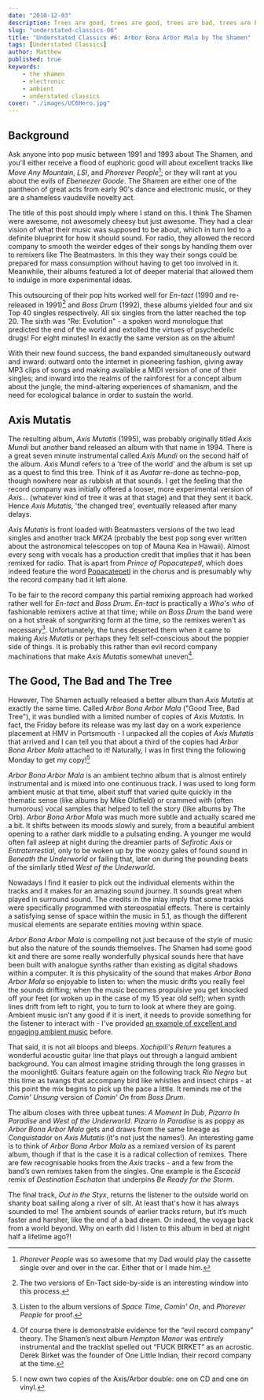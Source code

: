 ```yaml
---
date: "2010-12-03"
description: Trees are good, trees are good, trees are bad, trees are bad...
slug: "understated-classics-06" 
title: "Understated Classics #6: Arbor Bona Arbor Mala by The Shamen"
tags: [Understated Classics]
author: Matthew
published: true
keywords:
    - the shamen
    - electronic
    - ambient
    - understated classics
cover: "./images/UC6Hero.jpg"
---
```


## Background

Ask anyone into pop music between 1991 and 1993 about The Shamen, and you'll either receive a flood of euphoric good will about excellent tracks like _Move Any Mountain_, _LSI_, and _Phorever People_[^1]; or they will rant at you about the evils of _Ebeneezer Goode_. The Shamen are either one of the pantheon of great acts from early 90's dance and electronic music, or they are a shameless vaudeville novelty act.

The title of this post should imply where I stand on this. I think The Shamen were awesome, not awesomely cheesy but just awesome. They had a clear vision of what their music was supposed to be about, which in turn led to a definite blueprint for how it should sound. For radio, they allowed the record company to smooth the weirder edges of their songs by handing them over to remixers like The Beatmasters. In this they way their songs could be prepared for mass consumption without having to get too involved in it. Meanwhile, their albums featured a lot of deeper material that allowed them to indulge in more experimental ideas.

This outsourcing of their pop hits worked well for _En-tact_ (1990 and re-released in 1991)[^2] and _Boss Drum_ (1992), these albums yielded four and six Top 40 singles respectively. All six singles from the latter reached the top 20. The sixth was “Re: Evolution" - a spoken word monologue that predicted the end of the world and extolled the virtues of psychedelic drugs! For eight minutes! In exactly the same version as on the album!

With their new found success, the band expanded simultaneously outward and inward: outward onto the internet in pioneering fashion, giving away MP3 clips of songs and making available a MIDI version of one of their singles; and inward into the realms of the rainforest for a concept album about the jungle, the mind-altering experiences of shamanism, and the need for ecological balance in order to sustain the world.

## Axis Mutatis

The resulting album, _Axis Mutatis_ (1995), was probably originally titled _Axis Mundi_ but another band released an album with that name in 1994. There is a great seven minute instrumental called _Axis Mundi_ on the second half of the album. _Axis Mundi_ refers to a 'tree of the world' and the album is set up as a quest to find this tree. Think of it as _Avatar_ re-done as techno-pop, though nowhere near as rubbish at that sounds. I get the feeling that the record company was initially offered a looser, more experimental version of _Axis…_ (whatever kind of tree it was at that stage) and that they sent it back. Hence _Axis Mutatis_, 'the changed tree’, eventually released after many delays.

_Axis Mutatis_ is front loaded with Beatmasters versions of the two lead singles and another track _MK2A_ (probably the best pop song ever written about the astronomical telescopes on top of Mauna Kea in Hawaii). Almost every song with vocals has a production credit that implies that it has been remixed for radio. That is apart from _Prince of Popacatepetl_, which does indeed feature the word [Popacatepetl](http://en.wikipedia.org/wiki/Popocatepetl) in the chorus and is presumably why the record company had it left alone.

To be fair to the record company this partial remixing approach had worked rather well for _En-tact_ and _Boss Drum_. _En-tact_ is practically a _Who's who_ of fashionable remixers active at that time; while on _Boss Drum_ the band were on a hot streak of songwriting form at the time, so the remixes weren't as necessary[^3]. Unfortunately, the tunes deserted them when it came to making _Axis Mutatis_ or perhaps they felt self-conscious about the poppier side of things. It is probably this rather than evil record company machinations that make _Axis Mutatis_ somewhat uneven[^4].

## The Good, The Bad and The Tree

However, The Shamen actually released a better album than _Axis Mutatis_ at exactly the same time. Called _Arbor Bona Arbor Mala_ ("Good Tree, Bad Tree"), it was bundled with a limited number of copies of _Axis Mutatis_. In fact, the Friday before its release was my last day on a work experience placement at HMV in Portsmouth - I unpacked all the copies of _Axis Mutatis_ that arrived and I can tell you that about a third of the copies had _Arbor Bona Arbor Mala_ attached to it! Naturally, I was in first thing the following Monday to get my copy![^5]

_Arbor Bona Arbor Mala_ is an ambient techno album that is almost entirely instrumental and is mixed into one continuous track. I was used to long form ambient music at that time, albeit stuff that varied quite quickly in the thematic sense (like albums by Mike Oldfield) or crammed with (often humorous) vocal samples that helped to tell the story (like albums by The Orb). _Arbor Bona Arbor Mala_ was much more subtle and actually scared me a bit. It shifts between its moods slowly and surely, from a beautiful ambient opening to a rather dark middle to a pulsating ending. A younger me would often fall asleep at night during the dreamier parts of _Sefirotic Axis_ or _Entraterrestial_, only to be woken up by the woozy gales of found sound in _Beneath the Underworld_ or failing that, later on during the pounding beats of the similarly titled _West of the Underworld_.

Nowadays I find it easier to pick out the individual elements within the tracks and it makes for an amazing sound journey. It sounds great when played in surround sound. The credits in the inlay imply that some tracks were specifically programmed with stereospatial effects. There is certainly a satisfying sense of space within the music in 5.1, as though the different musical elements are separate entities moving within space.

_Arbor Bona Arbor Mala_ is compelling not just because of the style of music but also the nature of the sounds themselves. The Shamen had some good kit and there are some really wonderfully physical sounds here that have been built with analogue synths rather than existing as digital shadows within a computer. It is this physicality of the sound that makes _Arbor Bona Arbor Mala_ so enjoyable to listen to: when the music drifts you really feel the sounds drifting; when the music becomes propulsive you get knocked off your feet (or woken up in the case of my 15 year old self); when synth lines drift from left to right, you to turn to look at where they are going. Ambient music isn't any good if it is inert, it needs to provide something for the listener to interact with - I've provided [an example of excellent and engaging ambient music](uc4) before.

That said, it is not all bloops and bleeps. _Xochipili's Return_ features a wonderful acoustic guitar line that plays out through a languid ambient background. You can almost imagine striding through the long grasses in the moonlight6. Guitars feature again on the following track _Rio Negro_ but this time as twangs that accompany bird like whistles and insect chirps - at this point the mix begins to pick up the pace a little. It reminds me of the _Comin' Unsung_ version of _Comin' On_ from _Boss Drum_.

The album closes with three upbeat tunes: _A Moment In Dub_, _Pizarro In Paradise_ and _West of the Underworld_. _Pizarro In Paradise_ is as poppy as _Arbor Bona Arbor Mala_ gets and draws from the same lineage as _Conquistador_ on _Axis Mutatis_ (it's not just the names!). An interesting game is to think of _Arbor Bona Arbor Mala_ as a remixed version of its parent album, though if that is the case it is a radical collection of remixes. There are few recognisable hooks from the _Axis_ tracks - and a few from the band’s own remixes taken from the singles. One example is the _Escacid_ remix of _Destination Eschaton_ that underpins _Be Ready for the Storm_.

The final track, _Out in the Styx_, returns the listener to the outside world on shanty boat sailing along a river of silt. At least that's how it has always sounded to me! The ambient sounds of earlier tracks return, but it’s much faster and harsher, like the end of a bad dream. Or indeed, the voyage back from a world beyond. Why on earth did I listen to this album in bed at night half a lifetime ago?!

[^1]: _Phorever People_ was so awesome that my Dad would play the cassette single over and over in the car. Either that or I made him.
[^2]: The two versions of En-Tact side-by-side is an interesting window into this process.
[^3]: Listen to the album versions of _Space Time_, _Comin' On_, and _Phorever People_ for proof.
[^4]: Of course there is demonstrable evidence for the “evil record company” theory. The Shamen’s next album _Hempton Manor_ was _entirely_ instrumental and the tracklist spelled out “FUCK BIRKET” as an acrostic. Derek Birket was the founder of One Little Indian, their record company at the time.
[^5]: I now own two copies of the Axis/Arbor double: one on CD and one on vinyl.